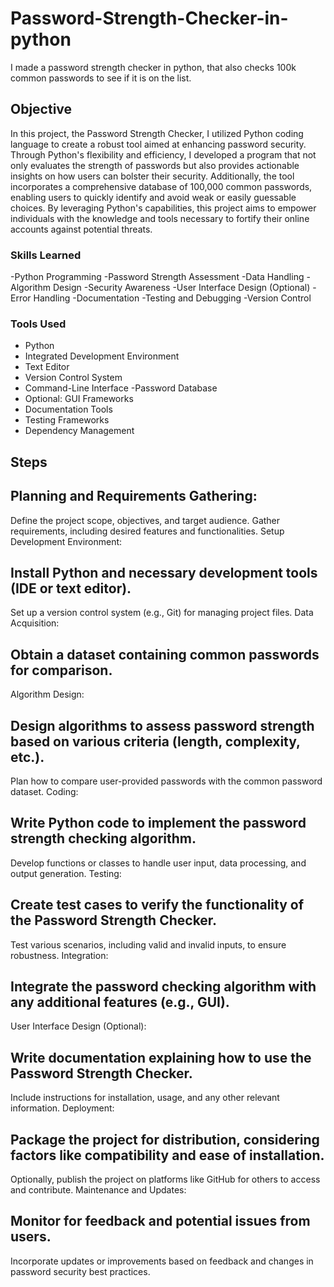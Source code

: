 # Password-Strength-Checker-in-python
I made a password strength checker in python, that also checks 100k common passwords to see if it is on the list. 


## Objective


In this project, the Password Strength Checker, I utilized Python coding language to create a robust tool aimed at enhancing password security. Through Python's flexibility and efficiency, I developed a program that not only evaluates the strength of passwords but also provides actionable insights on how users can bolster their security. Additionally, the tool incorporates a comprehensive database of 100,000 common passwords, enabling users to quickly identify and avoid weak or easily guessable choices. By leveraging Python's capabilities, this project aims to empower individuals with the knowledge and tools necessary to fortify their online accounts against potential threats.

### Skills Learned

-Python Programming
-Password Strength Assessment
-Data Handling
-Algorithm Design
-Security Awareness
-User Interface Design (Optional)
-Error Handling
-Documentation
-Testing and Debugging
-Version Control



### Tools Used



- Python
- Integrated Development Environment
- Text Editor
- Version Control System 
- Command-Line Interface 
-Password Database
- Optional: GUI Frameworks
- Documentation Tools
- Testing Frameworks
- Dependency Management 

## Steps

## Planning and Requirements Gathering:

Define the project scope, objectives, and target audience.
Gather requirements, including desired features and functionalities.
Setup Development Environment:

## Install Python and necessary development tools (IDE or text editor).
Set up a version control system (e.g., Git) for managing project files.
Data Acquisition:

## Obtain a dataset containing common passwords for comparison.
Algorithm Design:

## Design algorithms to assess password strength based on various criteria (length, complexity, etc.).
Plan how to compare user-provided passwords with the common password dataset.
Coding:

## Write Python code to implement the password strength checking algorithm.
Develop functions or classes to handle user input, data processing, and output generation.
Testing:

## Create test cases to verify the functionality of the Password Strength Checker.
Test various scenarios, including valid and invalid inputs, to ensure robustness.
Integration:

## Integrate the password checking algorithm with any additional features (e.g., GUI).
User Interface Design (Optional):


## Write documentation explaining how to use the Password Strength Checker.
Include instructions for installation, usage, and any other relevant information.
Deployment:

## Package the project for distribution, considering factors like compatibility and ease of installation.
Optionally, publish the project on platforms like GitHub for others to access and contribute.
Maintenance and Updates:

## Monitor for feedback and potential issues from users.
Incorporate updates or improvements based on feedback and changes in password security best practices.
